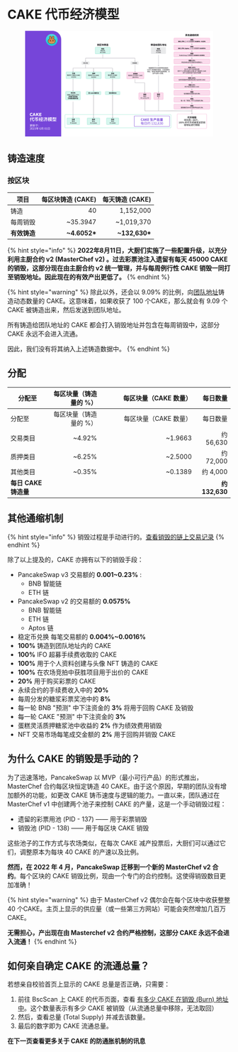 # CAKE 代币经济模型

<figure><img src="../../.gitbook/assets/230601-cn.png" alt=""><figcaption></figcaption></figure>

## **铸造速度** <a href="#emission-rate" id="emission-rate"></a>

### **按区块**

| **项目**   | **每区块铸造 (CAKE)** | **每天铸造 (CAKE)** |
| -------- | ---------------: | --------------: |
| 铸造       |               40 |       1,152,000 |
| 每周销毁     |        \~35.3947 |     \~1,019,370 |
| **有效铸造** |   **\~4.6052\*** | **\~132,630\*** |

{% hint style="info" %}
**2022年8月11日，大厨们实施了一些配置升级，以充分利用主厨合约 v2 (MasterChef v2) 。过去彩票池注入遗留有每天 45000 CAKE 的销毁，这部分现在由主厨合约 v2 统一管理，并与每周例行性 CAKE 销毁一同打至销毁地址。因此现在的有效产出更低了。**
{% endhint %}

{% hint style="warning" %}
除此以外，还会以 9.09% 的比例，向[团队地址](https://bscscan.com/address/0xceba60280fb0ecd9a5a26a1552b90944770a4a0e#tokentxns)铸造动态数量的 CAKE。这意味着，如果收获了 100 个CAKE，那么就会有 9.09 个 CAKE 被铸造出来，然后发送到团队地址。

所有铸造给团队地址的 CAKE 都会打入销毁地址并包含在每周销毁中，这部分 CAKE 永远不会进入流通。

因此，我们没有将其纳入上述铸造数据中。
{% endhint %}

## 分配 <a href="#distribution" id="distribution"></a>

<table data-header-hidden><thead><tr><th>分配至</th><th align="right">每区块量（铸造量的 %）</th><th width="200" align="right">每区块量（CAKE 数量）</th><th align="right">每日数量</th></tr></thead><tbody><tr><td>分配至</td><td align="right">每区块量（铸造量的 %）</td><td align="right">每区块量（CAKE 数量）</td><td align="right">每日数量</td></tr><tr><td>交易类目</td><td align="right">~4.92%</td><td align="right">~1.9663</td><td align="right">约 56,630 </td></tr><tr><td>质押类目</td><td align="right">~6.25%</td><td align="right">~2.5000</td><td align="right">约 72,000</td></tr><tr><td>其他类目</td><td align="right">~0.35%</td><td align="right">~0.1389</td><td align="right">约 4,000</td></tr><tr><td><strong>每日 CAKE 铸造量</strong></td><td align="right"></td><td align="right"></td><td align="right"><strong>约</strong> <strong>132,630</strong></td></tr></tbody></table>

## **其他通缩机制** <a href="#other-deflationary-mechanics" id="other-deflationary-mechanics"></a>

{% hint style="info" %}
销毁过程是手动进行的。[查看销毁的链上交易记录](https://bscscan.com/token/0x0e09fabb73bd3ade0a17ecc321fd13a19e81ce82?a=0x000000000000000000000000000000000000dead)
{% endhint %}

除了以上提及的，CAKE 亦拥有以下的销毁手段：

* PancakeSwap v3 交易额的 **0.001\~0.23%** :
  * BNB 智能链
  * ETH 链
* PancakeSwap v2 的交易额的 **0.0575%**
  * BNB 智能链
  * ETH 链
  * Aptos 链
* 稳定币兑换 每笔交易额的 **0.004%\~0.0016%**&#x20;
* **100%** 铸造到团队地址内的 CAKE
* **100%** IFO 超募手续费收取的 CAKE
* **100%** 用于个人资料创建与头像 NFT 铸造的 CAKE
* **100%** 在农场竞拍中获胜项目用于出价的 CAKE
* **20%** 用于购买彩票的 CAKE
* 永续合约的手续费收入中的 **20%**
* 每周分发的糖浆彩票奖池中的 **8%**
* 每一轮 BNB "预测" 中下注资金的 **3%** 将用于回购 CAKE 及销毁
* 每一轮 CAKE "预测" 中下注资金的 **3%**
* 蛋糕灵活质押糖浆池中收益的 **2%** 作为绩效费用销毁
* &#x20;NFT 交易市场每笔成交金额的 **2%** 用于回购并销毁 CAKE

## 为什么 CAKE 的销毁是手动的？

为了迅速落地，PancakeSwap 以 MVP（最小可行产品）的形式推出，MasterChef 合约每区块恒定铸造 40 CAKE。由于这个原因，早期的团队没有增加额外的功能，如更改 CAKE 铸币速度与逻辑的能力。一直以来，团队通过在 MasterChef v1 中创建两个池子来控制 CAKE 的产量，这是一个手动销毁过程：

* 遗留的彩票用池 (PID - 137) —— 用于彩票销毁
* 销毁池 (PID - 138) —— 用于每区块 CAKE 销毁

这些池子的工作方式与农场类似，在每次 CAKE 减产投票后，大厨们可以通过它们，调整原本为每块 40 CAKE 的产速以及比例。

**然而，在 2022 年 4 月，PancakeSwap 迁移到一个新的 MasterChef v2 合约**。每个区块的 CAKE 销毁比例，现由一个专门的合约控制。这使得销毁数目更加准确！

{% hint style="warning" %}
由于 MasterChef v2 偶尔会在每个区块中收获整整 40 个CAKE。主页上显示的供应量（或一些第三方网站）可能会突然增加几百万CAKE。

**无需担心，产出现在由 Masterchef v2 合约严格控制，这部分 CAKE 永远不会进入流通！**
{% endhint %}

## 如何亲自确定 CAKE 的流通总量？

若想亲自校验首页上显示的 CAKE 总量是否正确，只需要：

1. 前往 BscScan 上 CAKE 的代币页面，查看 [有多少 CAKE 在销毁 (Burn) 地址中](https://bscscan.com/token/0x0e09fabb73bd3ade0a17ecc321fd13a19e81ce82#balances)。这个数量表示有多少 CAKE 被销毁（从流通总量中移除，无法取回）
2. 然后，查看总量 (Total Supply) 并减去该数量。
3. 最后的数字即为 CAKE 流通总量。



**在下一页查看更多关于 CAKE 的防通胀机制的讯息**
